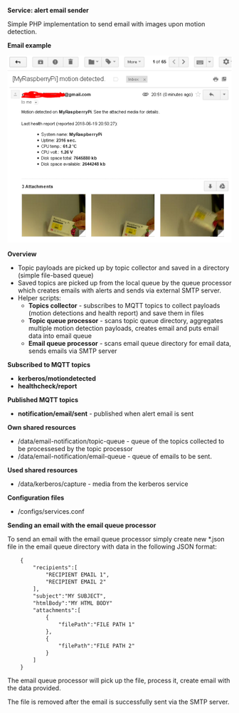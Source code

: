 **Service: alert email sender**

Simple PHP implementation to send email with images upon motion detection.

**Email example**

![Email Example](./docs/images/email-motion-alert-example.png "Email example")

**Overview**
* Topic payloads are picked up by topic collector and saved in a directory (simple file-based queue)
* Saved topics are picked up from the local queue by the queue processor which creates emails with alerts and sends via external SMTP server.
* Helper scripts:
  * **Topics collector** - subscribes to MQTT topics to collect payloads (motion detections and health report) and save them in files
  * **Topic queue processor** - scans topic queue directory, aggregates multiple motion detection payloads, creates email and puts email data into email queue    
  * **Email queue processor** - scans email queue directory for email data, sends emails via SMTP server

**Subscribed to MQTT topics**

* **kerberos/motiondetected**  
* **healthcheck/report**  

**Published MQTT topics**

* **notification/email/sent** - published when alert email is sent 

**Own shared resources**

* /data/email-notification/topic-queue - queue of the topics collected to be processesed by the topic processor   
* /data/email-notification/email-queue - queue of emails to be sent.    

**Used shared resources**

* /data/kerberos/capture - media from the kerberos service

**Configuration files**

* /configs/services.conf

**Sending an email with the email queue processor**

To send an email with the email queue processor simply create new *.json file in the email queue directory
with data in the following JSON format:

`````
    {
        "recipients":[
            "RECIPIENT EMAIL 1",
            "RECIPIENT EMAIL 2"
        ],
        "subject":"MY SUBJECT",
        "htmlBody":"MY HTML BODY"
        "attachments":[
            {
                "filePath":"FILE PATH 1"
            },
            {
                "filePath":"FILE PATH 2"
            }
        ]
    }
`````

The email queue processor will pick up the file, process it, create email with the data provided.

The file is removed after the email is successfully sent via the SMTP server.  